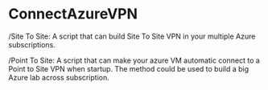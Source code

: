 # ConnectAzureVPN
/Site To Site:
A script that can build Site To Site VPN in your multiple Azure subscriptions.

/Point To Site:
A script that can make your azure VM automatic connect to a Point to Site VPN when startup. The method could be used to build a big Azure lab across subscription.
